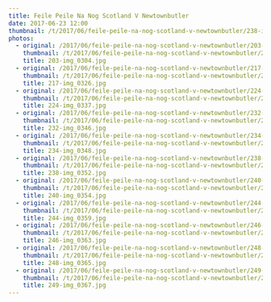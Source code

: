 ```yaml
---
title: Feile Peile Na Nog Scotland V Newtownbutler
date: 2017-06-23 12:00
thumbnail: /t/2017/06/feile-peile-na-nog-scotland-v-newtownbutler/238-img_0352.jpg
photos:
  - original: /2017/06/feile-peile-na-nog-scotland-v-newtownbutler/203-img_0304.jpg
    thumbnail: /t/2017/06/feile-peile-na-nog-scotland-v-newtownbutler/203-img_0304.jpg
    title: 203-img_0304.jpg
  - original: /2017/06/feile-peile-na-nog-scotland-v-newtownbutler/217-img_0326.jpg
    thumbnail: /t/2017/06/feile-peile-na-nog-scotland-v-newtownbutler/217-img_0326.jpg
    title: 217-img_0326.jpg
  - original: /2017/06/feile-peile-na-nog-scotland-v-newtownbutler/224-img_0337.jpg
    thumbnail: /t/2017/06/feile-peile-na-nog-scotland-v-newtownbutler/224-img_0337.jpg
    title: 224-img_0337.jpg
  - original: /2017/06/feile-peile-na-nog-scotland-v-newtownbutler/232-img_0346.jpg
    thumbnail: /t/2017/06/feile-peile-na-nog-scotland-v-newtownbutler/232-img_0346.jpg
    title: 232-img_0346.jpg
  - original: /2017/06/feile-peile-na-nog-scotland-v-newtownbutler/234-img_0348.jpg
    thumbnail: /t/2017/06/feile-peile-na-nog-scotland-v-newtownbutler/234-img_0348.jpg
    title: 234-img_0348.jpg
  - original: /2017/06/feile-peile-na-nog-scotland-v-newtownbutler/238-img_0352.jpg
    thumbnail: /t/2017/06/feile-peile-na-nog-scotland-v-newtownbutler/238-img_0352.jpg
    title: 238-img_0352.jpg
  - original: /2017/06/feile-peile-na-nog-scotland-v-newtownbutler/240-img_0354.jpg
    thumbnail: /t/2017/06/feile-peile-na-nog-scotland-v-newtownbutler/240-img_0354.jpg
    title: 240-img_0354.jpg
  - original: /2017/06/feile-peile-na-nog-scotland-v-newtownbutler/244-img_0359.jpg
    thumbnail: /t/2017/06/feile-peile-na-nog-scotland-v-newtownbutler/244-img_0359.jpg
    title: 244-img_0359.jpg
  - original: /2017/06/feile-peile-na-nog-scotland-v-newtownbutler/246-img_0363.jpg
    thumbnail: /t/2017/06/feile-peile-na-nog-scotland-v-newtownbutler/246-img_0363.jpg
    title: 246-img_0363.jpg
  - original: /2017/06/feile-peile-na-nog-scotland-v-newtownbutler/248-img_0365.jpg
    thumbnail: /t/2017/06/feile-peile-na-nog-scotland-v-newtownbutler/248-img_0365.jpg
    title: 248-img_0365.jpg
  - original: /2017/06/feile-peile-na-nog-scotland-v-newtownbutler/249-img_0367.jpg
    thumbnail: /t/2017/06/feile-peile-na-nog-scotland-v-newtownbutler/249-img_0367.jpg
    title: 249-img_0367.jpg
---
```


